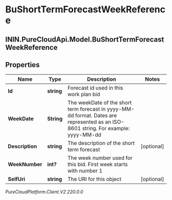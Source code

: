 # BuShortTermForecastWeekReference

## ININ.PureCloudApi.Model.BuShortTermForecastWeekReference

## Properties

|Name | Type | Description | Notes|
|------------ | ------------- | ------------- | -------------|
| **Id** | **string** | Forecast id used in this work plan bid | |
| **WeekDate** | **String** | The weekDate of the short term forecast in yyyy-MM-dd format. Dates are represented as an ISO-8601 string. For example: yyyy-MM-dd | |
| **Description** | **string** | The description of the short term forecast | [optional] |
| **WeekNumber** | **int?** | The week number used for this bid. First week starts with number 1 | |
| **SelfUri** | **string** | The URI for this object | [optional] |



_PureCloudPlatform.Client.V2 220.0.0_
